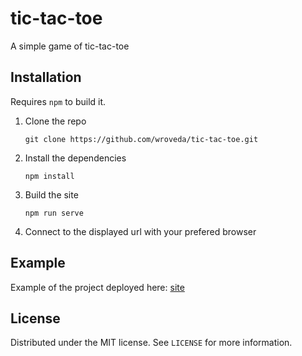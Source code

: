 # tic-tac-toe

A simple game of tic-tac-toe

## Installation

Requires ``npm`` to build it.

1. Clone the repo
	```
	git clone https://github.com/wroveda/tic-tac-toe.git
	```
2. Install the dependencies
	```
	npm install
	```
3. Build the site
	```
	npm run serve
	```
4. Connect to the displayed url with your prefered browser

## Example

Example of the project deployed here: [site](https://simple-tris.netlify.app/)

## License

Distributed under the MIT license. See ``LICENSE`` for more information.
